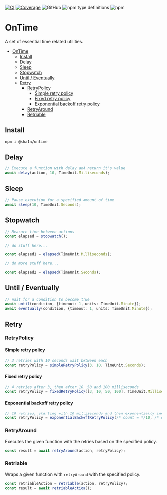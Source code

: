 [![CI](https://github.com/sha1n/ontime/actions/workflows/ci.yml/badge.svg)](https://github.com/sha1n/ontime/actions/workflows/ci.yml)
[![Coverage](https://github.com/sha1n/ontime/actions/workflows/coverage.yml/badge.svg)](https://github.com/sha1n/ontime/actions/workflows/coverage.yml)
![GitHub](https://img.shields.io/github/license/sha1n/ontime)
![npm type definitions](https://img.shields.io/npm/types/@sha1n/ontime)
![npm](https://img.shields.io/npm/v/@sha1n/ontime)


# OnTime

A set of essential time related utilities.

- [OnTime](#ontime)
  - [Install](#install)
  - [Delay](#delay)
  - [Sleep](#sleep)
  - [Stopwatch](#stopwatch)
  - [Until / Eventually](#until--eventually)
  - [Retry](#retry)
    - [RetryPolicy](#retrypolicy)
      - [Simple retry policy](#simple-retry-policy)
      - [Fixed retry policy](#fixed-retry-policy)
      - [Exponential backoff retry policy](#exponential-backoff-retry-policy)
    - [RetryAround](#retryaround)
    - [Retriable](#retriable)


## Install
```bash
npm i @sha1n/ontime
```

## Delay
```ts
// Execute a function with delay and return it's value
await delay(action, 10, TimeUnit.Milliseconds);
```

## Sleep
```ts
// Pause execution for a specified amount of time
await sleep(10, TimeUnit.Seconds);
```

## Stopwatch
```ts
// Measure time between actions
const elapsed = stopwatch();
    
// do stuff here...

const elapsed1 = elapsed(TimeUnit.Milliseconds);

// do more stuff here...

const elapsed2 = elapsed(TimeUnit.Seconds);
```

## Until / Eventually
```ts
// Wait for a condition to become true
await until(condition, {timeout: 1, units: TimeUnit.Minute});
await eventually(condition, {timeout: 1, units: TimeUnit.Minute});
```

## Retry

### RetryPolicy
#### Simple retry policy
```ts
// 3 retries with 10 seconds wait between each
const retryPolicy = simpleRetryPolicy(3, 10, TimeUnit.Seconds);
```

#### Fixed retry policy
```ts
// 4 retries after 3, then after 10, 50 and 100 milliseconds
const retryPolicy = fixedRetryPolicy([3, 10, 50, 100], TimeUnit.Milliseconds);
```

#### Exponential backoff retry policy
```ts
// 10 retries, starting with 10 milliseconds and then exponentially increases the delay based on the default power value without a limit.
const retryPolicy = exponentialBackoffRetryPolicy(/* count = */10, /* opts?: { exponential?: number, limit?: number, units?: TimeUnit }*/);
```

### RetryAround
Executes the given function with the retries based on the specified policy.
```ts
const result = await retryAround(action, retryPolicy);
```

### Retriable
Wraps a given function with `retryAround` with the specified policy.
```ts
const retriableAction = retriable(action, retryPolicy);
const result = await retriableAction();
```
